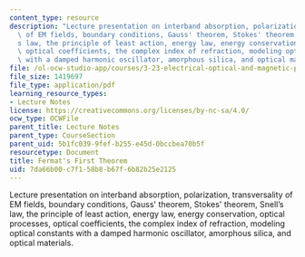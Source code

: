 ```yaml
---
content_type: resource
description: "Lecture presentation on interband absorption, polarization, transversality\
  \ of EM fields, boundary conditions, Gauss' theorem, Stokes' theorem, Snell\u2019\
  s law, the principle of least action, energy law, energy conservation, optical processes,\
  \ optical coefficients, the complex index of refraction, modeling optical constants\
  \ with a damped harmonic oscillator, amorphous silica, and optical materials."
file: /ol-ocw-studio-app/courses/3-23-electrical-optical-and-magnetic-properties-of-materials-fall-2007/7da66b00c7f158b8b67f6b82b25e2125_lec17.pdf
file_size: 1419697
file_type: application/pdf
learning_resource_types:
- Lecture Notes
license: https://creativecommons.org/licenses/by-nc-sa/4.0/
ocw_type: OCWFile
parent_title: Lecture Notes
parent_type: CourseSection
parent_uid: 5b1fc039-9fef-b255-e45d-0bccbea70b5f
resourcetype: Document
title: Fermat's First Theorem
uid: 7da66b00-c7f1-58b8-b67f-6b82b25e2125
---
```

Lecture presentation on interband absorption, polarization, transversality of EM fields, boundary conditions, Gauss' theorem, Stokes' theorem, Snell’s law, the principle of least action, energy law, energy conservation, optical processes, optical coefficients, the complex index of refraction, modeling optical constants with a damped harmonic oscillator, amorphous silica, and optical materials.
